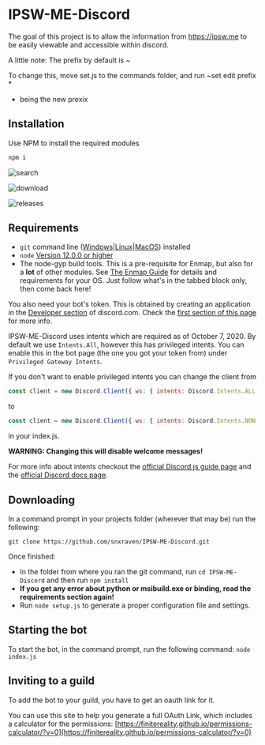 # IPSW-ME-Discord

The goal of this project is to allow the information from https://ipsw.me to be easily viewable and accessible within discord. 

A little note: The prefix by default is ~ 

To change this, move set.js to the commands folder, and run ~set edit prefix *

* being the new prexix

## Installation

Use NPM to install the required modules

```bash
npm i 
```

![search](https://i.raven.surf/00aec55dad6bd69bacf5b0ba1e645e13.png)

![download](https://i.raven.surf/e6271e4f3bb0284206681f121b0ce333.png)

![releases](https://i.raven.surf/bcd2378dc9c91a81323105d203399a78.png)



## Requirements

- `git` command line ([Windows](https://git-scm.com/download/win)|[Linux](https://git-scm.com/book/en/v2/Getting-Started-Installing-Git)|[MacOS](https://git-scm.com/download/mac)) installed
- `node` [Version 12.0.0 or higher](https://nodejs.org)
- The node-gyp build tools. This is a pre-requisite for Enmap, but also for a **lot** of other modules. See [The Enmap Guide](https://enmap.evie.codes/install#pre-requisites) for details and requirements for your OS. Just follow what's in the tabbed block only, then come back here!

You also need your bot's token. This is obtained by creating an application in
the [Developer section](https://discord.com/developers) of discord.com. Check the [first section of this page](https://anidiots.guide/getting-started/the-long-version.html) 
for more info.

IPSW-ME-Discord uses intents which are required as of October 7, 2020. By default we use `Intents.All`, however this has privileged intents. You can enable this in the bot page 
(the one you got your token from) under `Privileged Gateway Intents`.

If you don't want to enable privileged intents you can change the client from 
```js
const client = new Discord.Client({ ws: { intents: Discord.Intents.ALL } });
```
to 
```js
const client = new Discord.Client({ ws: { intents: Discord.Intents.NON_PRIVILEGED } });
``` 
in your index.js. 

**WARNING: Changing this will disable welcome messages!**

For more info about intents checkout the [official Discord.js guide page](https://discordjs.guide/popular-topics/intents.html) and the [official Discord docs page](https://discord.com/developers/docs/topics/gateway#gateway-intents).
## Downloading

In a command prompt in your projects folder (wherever that may be) run the following:

`git clone https://github.com/snxraven/IPSW-ME-Discord.git`

Once finished: 

- In the folder from where you ran the git command, run `cd IPSW-ME-Discord` and then run `npm install`
- **If you get any error about python or msibuild.exe or binding, read the requirements section again!**
- Run `node setup.js` to generate a proper configuration file and settings.

## Starting the bot

To start the bot, in the command prompt, run the following command:
`node index.js`

## Inviting to a guild

To add the bot to your guild, you have to get an oauth link for it. 

You can use this site to help you generate a full OAuth Link, which includes a calculator for the permissions:
[https://finitereality.github.io/permissions-calculator/?v=0](https://finitereality.github.io/permissions-calculator/?v=0)

